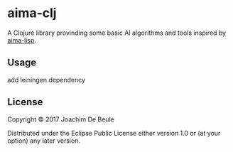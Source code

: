 # aima-clj

A Clojure library provinding some basic AI algorithms and tools inspired by [aima-lisp](https://github.com/aimacode/aima-lisp).

## Usage

add leiningen dependency 

## License

Copyright © 2017 Joachim De Beule

Distributed under the Eclipse Public License either version 1.0 or (at
your option) any later version.
